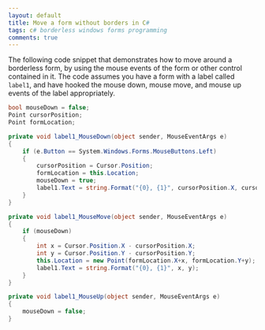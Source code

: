 ```yaml
---
layout: default
title: Move a form without borders in C#
tags: c# borderless windows forms programming
comments: true
---
```


The following code snippet that demonstrates how to move around a borderless form, by using the mouse events of the form or other control contained in it. The code assumes you have a form with a label called `label1`, and have hooked the mouse down, mouse move, and mouse up events of the label appropriately.

```c#
bool mouseDown = false;
Point cursorPosition;
Point formLocation;

private void label1_MouseDown(object sender, MouseEventArgs e)
{
    if (e.Button == System.Windows.Forms.MouseButtons.Left)
    {
        cursorPosition = Cursor.Position;
        formLocation = this.Location;
        mouseDown = true;
        label1.Text = string.Format("{0}, {1}", cursorPosition.X, cursorPosition.Y);
    }
}

private void label1_MouseMove(object sender, MouseEventArgs e)
{
    if (mouseDown)
    {
        int x = Cursor.Position.X - cursorPosition.X;
        int y = Cursor.Position.Y - cursorPosition.Y;
        this.Location = new Point(formLocation.X+x, formLocation.Y+y);
        label1.Text = string.Format("{0}, {1}", x, y);
    }
}

private void label1_MouseUp(object sender, MouseEventArgs e)
{
    mouseDown = false;
}
```
